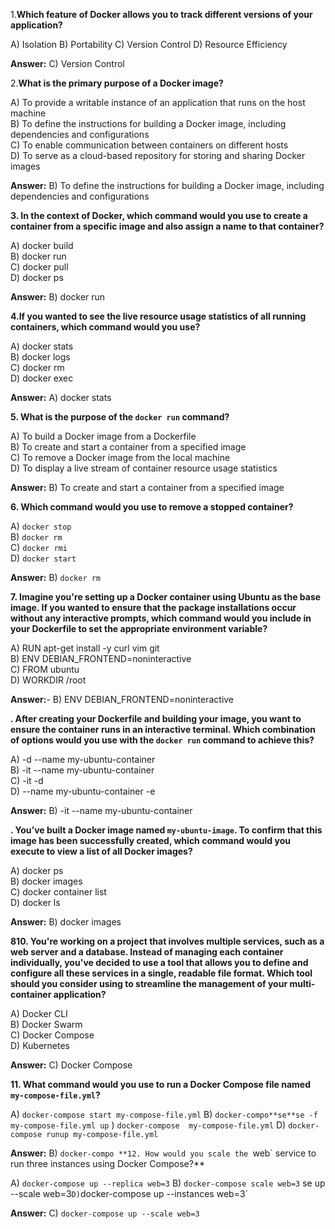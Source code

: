 
1.**Which feature of Docker allows you to track different versions of your application?**  

A) Isolation
B) Portability
C) Version Control
D) Resource Efficiency

**Answer:**  C) Version Control  

2.**What is the primary purpose of a Docker image?**  

A) To provide a writable instance of an application that runs on the host machine  
B) To define the instructions for building a Docker image, including dependencies and configurations  
C) To enable communication between containers on different hosts  
D) To serve as a cloud-based repository for storing and sharing Docker images  

**Answer:**  B) To define the instructions for building a Docker image, including dependencies and configurations

**3. In the context of Docker, which command would you use to create a container from a specific image and also assign a name to that container?**  

A) docker build  
B) docker run  
C) docker pull  
D) docker ps  

**Answer:**   B) docker run

**4.If you wanted to see the live resource usage statistics of all running containers, which command would you use?**  

A) docker stats  
B) docker logs  
C) docker rm  
D) docker exec  

**Answer:**   A) docker stats

**5. What is the purpose of the `docker run` command?**

A) To build a Docker image from a Dockerfile  
B) To create and start a container from a specified image  
C) To remove a Docker image from the local machine  
D) To display a live stream of container resource usage statistics

**Answer:** B) To create and start a container from a specified image


**6. Which command would you use to remove a stopped container?**

A) `docker stop`  
B) `docker rm`  
C) `docker rmi`  
D) `docker start`

**Answer:** B) `docker rm`

**7. Imagine you're setting up a Docker container using Ubuntu as the base image. If you wanted to ensure that the package installations occur without any interactive prompts, which command would you include in your Dockerfile to set the appropriate environment variable?**

A) RUN apt-get install -y curl vim git  
B) ENV DEBIAN_FRONTEND=noninteractive  
C) FROM ubuntu  
D) WORKDIR /root

**Answer:**-   B) ENV DEBIAN_FRONTEND=noninteractive

**. After creating your Dockerfile and building your image, you want to ensure the container runs in an interactive terminal. Which combination of options would you use with the `docker run` command to achieve this?**

A) -d --name my-ubuntu-container  
B) -it --name my-ubuntu-container  
C) -it -d  
D) --name my-ubuntu-container -e

**Answer:**  B) -it --name my-ubuntu-container


**. You’ve built a Docker image named `my-ubuntu-image`. To confirm that this image has been successfully created, which command would you execute to view a list of all Docker images?**

A) docker ps  
B) docker images  
C) docker container list  
D) docker ls

**Answer:** B) docker images

**810. You're working on a project that involves multiple services, such as a web server and a database. Instead of managing each container individually, you've decided to use a tool that allows you to define and configure all these services in a single, readable file format. Which tool should you consider using to streamline the management of your multi-container application?**

A) Docker CLI  
B) Docker Swarm  
C) Docker Compose  
D) Kubernetes

**Answer:**  C) Docker Compose

**11. What command would you use to run a Docker Compose file named `my-compose-file.yml`?**
    
   A) `docker-compose start my-compose-file.yml`
   B) `docker-compo**se**se -f my-compose-file.yml up`
  ) `docker-compose  my-compose-file.yml`
   D) `docker-compose runup my-compose-file.yml`
   
**Answer:**  B) `docker-compo
 **12. How would you scale the `web` service to run three instances using Docker Compose?**
    
   A) `docker-compose up --replica web=3`
   B) `docker-compose scale web=3`
se up --scale web=3`
   D) `docker-compose up --instances web=3`

**Answer:**   C) `docker-compose up --scale web=3`
<!--stackedit_data:
eyJoaXN0b3J5IjpbMTM2NjQzNTM0MiwtNTY5ODYyMzMsLTIzNT
g3MjA4MiwxNDU2NDA3NTc1LC0xOTkwNDU0MTAyLDE0ODY2MTY1
MTVdfQ==
-->